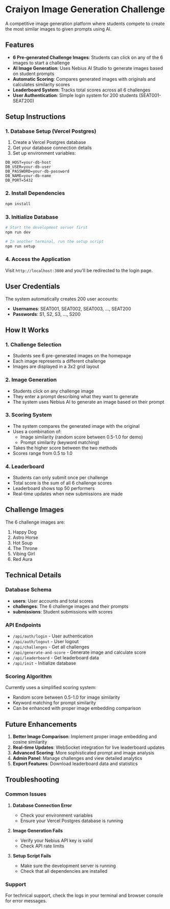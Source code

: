 # Craiyon Image Generation Challenge

A competitive image generation platform where students compete to create the most similar images to given prompts using AI.

## Features

- **6 Pre-generated Challenge Images**: Students can click on any of the 6 images to start a challenge
- **AI Image Generation**: Uses Nebius AI Studio to generate images based on student prompts
- **Automatic Scoring**: Compares generated images with originals and calculates similarity scores
- **Leaderboard System**: Tracks total scores across all 6 challenges
- **User Authentication**: Simple login system for 200 students (SEAT001-SEAT200)

## Setup Instructions

### 1. Database Setup (Vercel Postgres)

1. Create a Vercel Postgres database
2. Get your database connection details
3. Set up environment variables:

```env
DB_HOST=your-db-host
DB_USER=your-db-user
DB_PASSWORD=your-db-password
DB_NAME=your-db-name
DB_PORT=5432
```

### 2. Install Dependencies

```bash
npm install
```

### 3. Initialize Database

```bash
# Start the development server first
npm run dev

# In another terminal, run the setup script
npm run setup
```

### 4. Access the Application

Visit `http://localhost:3000` and you'll be redirected to the login page.

## User Credentials

The system automatically creates 200 user accounts:

- **Usernames**: SEAT001, SEAT002, SEAT003, ..., SEAT200
- **Passwords**: S1, S2, S3, ..., S200

## How It Works

### 1. Challenge Selection
- Students see 6 pre-generated images on the homepage
- Each image represents a different challenge
- Images are displayed in a 3x2 grid layout

### 2. Image Generation
- Students click on any challenge image
- They enter a prompt describing what they want to generate
- The system uses Nebius AI to generate an image based on their prompt

### 3. Scoring System
- The system compares the generated image with the original
- Uses a combination of:
  - Image similarity (random score between 0.5-1.0 for demo)
  - Prompt similarity (keyword matching)
- Takes the higher score between the two methods
- Scores range from 0.5 to 1.0

### 4. Leaderboard
- Students can only submit once per challenge
- Total score is the sum of all 6 challenge scores
- Leaderboard shows top 50 performers
- Real-time updates when new submissions are made

## Challenge Images

The 6 challenge images are:
1. Happy Dog
2. Astro Horse
3. Hot Soup
4. The Throne 
5. Vibing Girl
6. Red Aura

## Technical Details

### Database Schema
- **users**: User accounts and total scores
- **challenges**: The 6 challenge images and their prompts
- **submissions**: Student submissions with scores

### API Endpoints
- `/api/auth/login` - User authentication
- `/api/auth/logout` - User logout
- `/api/challenges` - Get all challenges
- `/api/generate-and-score` - Generate image and calculate score
- `/api/leaderboard` - Get leaderboard data
- `/api/init` - Initialize database

### Scoring Algorithm
Currently uses a simplified scoring system:
- Random score between 0.5-1.0 for image similarity
- Keyword matching for prompt similarity
- Can be enhanced with proper image embedding comparison

## Future Enhancements

1. **Better Image Comparison**: Implement proper image embedding and cosine similarity
2. **Real-time Updates**: WebSocket integration for live leaderboard updates
3. **Advanced Scoring**: More sophisticated prompt and image analysis
4. **Admin Panel**: Manage challenges and view detailed analytics
5. **Export Features**: Download leaderboard data and statistics

## Troubleshooting

### Common Issues

1. **Database Connection Error**
   - Check your environment variables
   - Ensure your Vercel Postgres database is running

2. **Image Generation Fails**
   - Verify your Nebius API key is valid
   - Check API rate limits

3. **Setup Script Fails**
   - Make sure the development server is running
   - Check that all dependencies are installed

### Support

For technical support, check the logs in your terminal and browser console for error messages. 